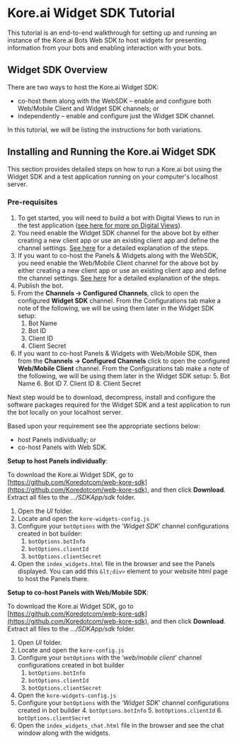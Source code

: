 # Kore.ai Widget SDK Tutorial

This tutorial is an end-to-end walkthrough for setting up and running an instance of the Kore.ai Bots Web SDK to host widgets for presenting information from your bots and enabling interaction with your bots.

## Widget SDK Overview

There are two ways to host the Kore.ai Widget SDK:

* co-host them along with the WebSDK – enable and configure both Web/Mobile Client and Widget SDK channels; or
* independently – enable and configure just the Widget SDK channel.

In this tutorial, we will be listing the instructions for both variations.

## Installing and Running the Kore.ai Widget SDK

This section provides detailed steps on how to run a Kore.ai bot using the Widget SDK and a test application running on your computer's localhost server.

### Pre-requisites

1. To get started, you will need to build a bot with Digital Views to run in the test application ([see here for more on Digital Views](https://developer.kore.ai/docs/bots/bot-builder-tool/digital-views/)).
2. You need enable the Widget SDK channel for the above bot by either creating a new client app or use an existing client app and define the channel settings. [See here](https://developer.kore.ai/docs/bots/channel-enablement/adding-the-widget-sdk-channel/) for a detailed explanation of the steps.
3. If you want to co-host the Panels & Widgets along with the WebSDK, you need enable the Web/Mobile Client channel for the above bot by either creating a new client app or use an existing client app and define the channel settings. [See here](https://developer.kore.ai/docs/bots/sdks/kore-ai-web-sdk-tutorial/) for a detailed explanation of the steps.
4. Publish the bot.
5. From the **Channels -> Configured Channels**, click to open the configured **Widget SDK** channel. From the Configurations tab make a note of the following, we will be using them later in the Widget SDK setup:
    1. Bot Name
    2. Bot ID
    3. Client ID
    4. Client Secret
6. If you want to co-host Panels & Widgets with Web/Mobile SDK, then from the **Channels -> Configured Channels** click to open the configured **Web/Mobile Client** channel. From the Configurations tab make a note of the following, we will be using them later in the Widget SDK setup:
    5. Bot Name
    6. Bot ID
    7. Client ID
    8. Client Secret

Next step would be to download, decompress, install and configure the software packages required for the Widget SDK and a test application to run the bot locally on your localhost server.

Based upon your requirement see the appropriate sections below:

* host Panels individually; or
* co-host Panels with Web SDK.

**Setup to host Panels individually**:

To download the Kore.ai Widget SDK, go to [https://github.com/Koredotcom/web-kore-sdk](https://github.com/Koredotcom/web-kore-sdk), and then click **Download**. Extract all files to the _…/SDKApp/sdk_ folder.

1. Open the _UI_ folder.
2. Locate and open the `kore-widgets-config.js`
3. Configure your `botOptions` with the ‘_Widget SDK_’ channel configurations created in bot builder:
    1. `botOptions.botInfo`
    2. `botOptions.clientId`
    3. `botOptions.clientSecret`
4. Open the `index_widgets.html` file in the browser and see the Panels displayed. You can add this `&lt;div>` element to your website html page to host the Panels there.

**Setup to co-host Panels with Web/Mobile SDK**:

To download the Kore.ai Widget SDK, go to [https://github.com/Koredotcom/web-kore-sdk](https://github.com/Koredotcom/web-kore-sdk), and then click **Download**. Extract all files to the _…/SDKApp/sdk_ folder.

1. Open _UI_ folder.
2. Locate and open the `kore-config.js`
3. Configure your `botOptions` with the ‘_web/mobile client_’ channel configurations created in bot builder
    1. `botOptions.botInfo`
    2. `botOptions.clientId`
    3. `botOptions.clientSecret`
4. Open the `kore-widgets-config.js`
5. Configure your `botOptions` with the ‘_Widget SDK_’ channel configurations created in bot builder
    4. `botOptions.botInfo`
    5. `botOptions.clientId`
    6. `botOptions.clientSecret`
6. Open the `index_widgets_chat.html` file in the browser and see the chat window along with the widgets.